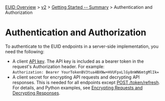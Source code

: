 [EUID Overview](../../../README.md) > [v2](../summary-doc-v2.md) > [Getting Started -- Summary](gs-summary.md) > Authentication and Authorization

# Authentication and Authorization

To authenticate to the EUID endpoints in a server-side implementation, you need the following:

- A client [API key](gs-credentials.md#api-key-and-client-secret). The API key is included as a bearer token in the request's Authorization header. For example:<br/>
  `Authorization: Bearer YourTokenBV3tua4BXNw+HVUFpxLlGy8nWN6mtgMlIk=`
- A client secret for encrypting API requests and decrypting API responses. This is needed for all endpoints except [POST /token/refresh](../endpoints/post-token-refresh.md). <br/>For details, and Python examples, see [Encrypting Requests and Decrypting Responses](gs-encryption-decryption.md).